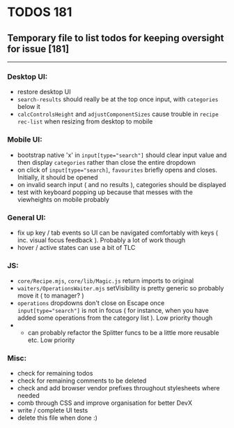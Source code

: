 # TODOS 181
## Temporary file to list todos for keeping oversight for issue [181]

---

### Desktop UI:
- restore desktop UI
- `search-results` should really be at the top once input, with `categories` below it
- `calcControlsHeight` and `adjustComponentSizes` cause trouble in `recipe` `rec-list` when resizing from desktop to mobile

### Mobile UI:
- bootstrap native 'x' in `input[type="search"]` should clear input value and
  then display `categories` rather than close the entire dropdown
- on click of `input[type="search]`, `favourites` briefly opens and closes. Initially, it should be opened
- on invalid search input ( and no results ), categories should be displayed
- test with keyboard popping up because that messes with the viewheights on mobile probably

### General UI:
- fix up key / tab events so UI can be navigated comfortably with keys ( inc. visual focus feedback ). Probably a lot
  of work though
- hover / active states can use a bit of TLC

### JS:
- `core/Recipe.mjs`, `core/lib/Magic.js` return imports to original
- `waiters/OperationsWaiter.mjs` setVisibility is pretty generic so probably move it ( to manager? )
- `operations` dropdowns don't close on Escape once `input[type="search"]` is not in focus ( for instance, when you
  have added some operations from the category list ). Low priority though
- - can probably refactor the Splitter funcs to be a little more reusable etc. Low priority

### Misc:
- check for remaining todos
- check for remaining comments to be deleted
- check and add browser vendor prefixes throughout stylesheets where needed
- comb through CSS and improve organisation for better DevX
- write / complete UI tests
- delete this file when done :)

